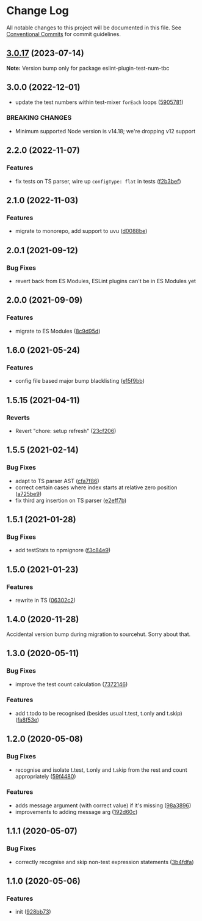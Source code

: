 # Change Log

All notable changes to this project will be documented in this file.
See [Conventional Commits](https://conventionalcommits.org) for commit guidelines.

## [3.0.17](https://github.com/codsen/codsen/compare/eslint-plugin-test-num-tbc@3.0.16...eslint-plugin-test-num-tbc@3.0.17) (2023-07-14)

**Note:** Version bump only for package eslint-plugin-test-num-tbc





## 3.0.0 (2022-12-01)

- update the test numbers within test-mixer `forEach` loops ([5905781](https://github.com/codsen/codsen/commit/59057813fd11e776f8662b153812f28ca896d77a))

### BREAKING CHANGES

- Minimum supported Node version is v14.18; we're dropping v12 support

## 2.2.0 (2022-11-07)

### Features

- fix tests on TS parser, wire up `configType: flat` in tests ([f2b3bef](https://github.com/codsen/codsen/commit/f2b3bef8faf3089cb38455ec7feb9c4b887dd8be))

## 2.1.0 (2022-11-03)

### Features

- migrate to monorepo, add support to uvu ([d0088be](https://github.com/codsen/codsen/commit/d0088be784b6483abe6d05ba2d5dd02dea35bf67))

## 2.0.1 (2021-09-12)

### Bug Fixes

- revert back from ES Modules, ESLint plugins can't be in ES Modules yet

## 2.0.0 (2021-09-09)

### Features

- migrate to ES Modules ([8c9d95d](https://github.com/codsen/codsen/commit/8c9d95d5dea0b769c2f070397141918a4893d575))

## 1.6.0 (2021-05-24)

### Features

- config file based major bump blacklisting ([e15f9bb](https://github.com/codsen/codsen/commit/e15f9bba1c4fd5f847ac28b3f38fa6ee633f5dca))

## 1.5.15 (2021-04-11)

### Reverts

- Revert "chore: setup refresh" ([23cf206](https://github.com/codsen/codsen/commit/23cf206970a087ff0fa04e61f94d919f59ab3881))

## 1.5.5 (2021-02-14)

### Bug Fixes

- adapt to TS parser AST ([cfa7f86](https://github.com/codsen/codsen/commit/cfa7f86a9038eff9edffa2826076f2178720685f))
- correct certain cases where index starts at relative zero position ([a725be9](https://github.com/codsen/codsen/commit/a725be9a7f9b40c5afaca72d43f068dcc531501f))
- fix third arg insertion on TS parser ([e2eff7b](https://github.com/codsen/codsen/commit/e2eff7b10d6abeacee7f1a3f2b08a1b4bdfe12d1))

## 1.5.1 (2021-01-28)

### Bug Fixes

- add testStats to npmignore ([f3c84e9](https://github.com/codsen/codsen/commit/f3c84e95afc5514214312f913692d85b2e12eb29))

## 1.5.0 (2021-01-23)

### Features

- rewrite in TS ([06302c2](https://github.com/codsen/codsen/commit/06302c2014895c4287fcfd5429bbb39ca3cffb79))

## 1.4.0 (2020-11-28)

Accidental version bump during migration to sourcehut. Sorry about that.

## 1.3.0 (2020-05-11)

### Bug Fixes

- improve the test count calculation ([7372146](https://gitlab.com/codsen/codsen/commit/7372146df3832347f6c81bd8b6517ded1f9b8416))

### Features

- add t.todo to be recognised (besides usual t.test, t.only and t.skip) ([fa8f53e](https://gitlab.com/codsen/codsen/commit/fa8f53ec674f6bde9e95f32950787720bb3817bf))

## 1.2.0 (2020-05-08)

### Bug Fixes

- recognise and isolate t.test, t.only and t.skip from the rest and count appropriately ([59f4480](https://gitlab.com/codsen/codsen/commit/59f44800b7cfa699dbfbd1948d343f8362c59ef8))

### Features

- adds message argument (with correct value) if it's missing ([98a3896](https://gitlab.com/codsen/codsen/commit/98a38967ac3e5cf8a337bea4039029b8db424fbb))
- improvements to adding message arg ([192d60c](https://gitlab.com/codsen/codsen/commit/192d60c6acca8e533cff9408bfe9d2ffb02c5145))

## 1.1.1 (2020-05-07)

### Bug Fixes

- correctly recognise and skip non-test expression statements ([3b4fdfa](https://gitlab.com/codsen/codsen/commit/3b4fdfad9bebc76a574981c7a97e7cc7e43be1f3))

## 1.1.0 (2020-05-06)

### Features

- init ([928bb73](https://gitlab.com/codsen/codsen/commit/928bb73e3d2a036b5da65ed192f4982e5e8b60a7))
